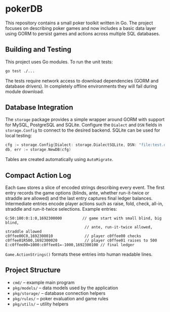 # pokerDB

This repository contains a small poker toolkit written in Go. The project focuses on describing poker games and now includes a basic data layer using GORM to persist games and actions across multiple SQL databases.

## Building and Testing

This project uses Go modules. To run the unit tests:

```bash
go test ./...
```

The tests require network access to download dependencies (GORM and database drivers). In completely offline environments they will fail during module download.

## Database Integration

The `storage` package provides a simple wrapper around GORM with support for MySQL, PostgreSQL and SQLite. Configure the `Dialect` and `DSN` fields in `storage.Config` to connect to the desired backend. SQLite can be used for local testing:

```go
cfg := storage.Config{Dialect: storage.DialectSQLite, DSN: "file:test.db?cache=shared&mode=memory"}
db, err := storage.NewDB(cfg)
```

Tables are created automatically using `AutoMigrate`.

## Compact Action Log

Each `Game` stores a slice of encoded strings describing every event. The first
entry records the game options (blinds, ante, whether run-it-twice or straddle
are allowed) and the last entry captures final ledger balances. Intermediate
entries encode player actions such as raise, fold, check, all-in, straddle and
run-it-twice selections. Example entries:

```
G:50:100:0:1:0,1692300000         // game start with small blind, big blind,
                                   // ante, run-it-twice allowed, straddle allowed
c0ffee00C0,1692300010              // player c0ffee00 checks
c0ffee01R500,1692300020            // player c0ffee01 raises to 500
E:c0ffee00=1000:c0ffee01=-1000,1692300100 // final ledger
```

`Game.ActionStrings()` formats these entries into human readable lines.

## Project Structure

- `cmd/` – example main program
- `pkg/models/` – data models used by the application
- `pkg/storage/` – database connection helpers
- `pkg/rules/` – poker evaluation and game rules
- `pkg/utils/` – utility helpers


